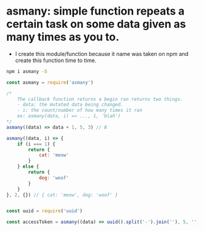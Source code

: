 # asmany: simple function repeats a certain task on some data given as many times as you to. 

* I create this module/function because it name was taken on npm and create this function time to time.

```bash
npm i asmany -S
```

```js
const asmany = require('asmany')

/*
    The callback function returns a begin ran returns two things.
    - data: the mutated data being changed.
    - i: the count/number of how many times it ran
    ex: asmany(data, i) => ..., 1, 'blah')
*/
asmany((data) => data + 1, 5, 3) // 8

asmany((data, i) => {
    if (i === 1) {
        return {
            cat: 'meow'
        }
    } else {
        return {
            dog: 'woof'
        }
    }
}, 2, {}) // { cat: 'meow', dog: 'woof' }


const uuid = require('uuid')

const accessToken = asmany((data) => uuid().split('-').join(''), 5, '') // Really long uuid string
```